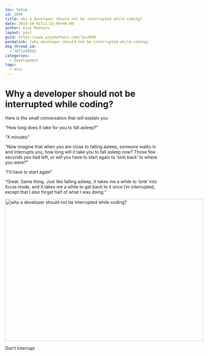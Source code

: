 ```yaml
---
toc: false
id: 2896
title: why a developer should not be interrupted while coding?
date: 2014-10-01T11:53:09+00:00
author: Ajay Matharu
layout: post
guid: https://www.ajaymatharu.com/?p=2896
permalink: /why-developer-should-not-be-interrupted-while-coding/
dsq_thread_id:
  - 3071260862
categories:
  - Development
tags: 
  - misc
---
```

# Why a developer should not be interrupted while coding?

Here is the small conversation that will explain you

“How long does it take for you to fall asleep?”

“X minutes”

“Now imagine that when you are close to falling asleep, someone walks in and interrupts you, how long will it take you to fall asleep now? Those few seconds you had left, or will you have to start again to ‘sink back’ to where you were?”

“I’ll have to start again”

“Great. Same thing. Just like falling asleep, it takes me a while to ‘sink’ into focus mode, and it takes me a while to get back to it once I’m interrupted, except that I also forget half of what I was doing.”

<div id="attachment_2900" style="width: 650px" class="wp-caption aligncenter">
  <a href="https://www.ajaymatharu.com/wp-content/uploads/2014/10/Dontinterrupt.jpg"><img class="size-full wp-image-2900" src="https://www.ajaymatharu.com/wp-content/uploads/2014/10/Dontinterrupt.jpg" alt="why a developer should not be interrupted while coding?" width="640" height="461" srcset="https://www.ajaymatharu.com/wp-content/uploads/2014/10/Dontinterrupt-300x216.jpg 300w, https://www.ajaymatharu.com/wp-content/uploads/2014/10/Dontinterrupt.jpg 640w" sizes="(max-width: 640px) 100vw, 640px" /></a>
  
  <p class="wp-caption-text">
    Don&#8217;t Interrupt
  </p>
</div>
